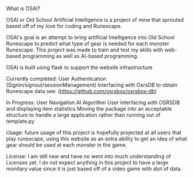 What is OSAI?

OSAI or Old School Artificial Intelligence is a project of mine that sprouted based off of my love for coding and Runescape. 

OSAI's goal is an attempt to bring artificial Intelligence into Old School Runescape to predict what type of gear is needed for each monster Runescape. 
This project was made to train and test my skills with web-based programming as well as AI-based programming. 

OSAI is built using flask to support the website infrastructure 


Currently completed:
User Authentication (Signin/signout/sessionManagement)
Interfacing with OsrsDB to obtain Runescape data see: (https://github.com/osrsbox/osrsbox-db)

In Progress:
User Navigation
AI Algorithm
User interfacing with OSRSDB and displaying item statistics 
Moving the package into an acceptable structure to handle a large application rather than running out of template.py

Usage: 
  future usage of this project is hopefully projected at all users that play runescape, using this website as an extra ability to get an idea of what gear should be used at each monster in the game. 
  
License: 
  I am still new and have no went into much understanding of Licenses yet. I do not expect anything in this project to have a large monitary value since it is just based off of a video game with alot of data. 
